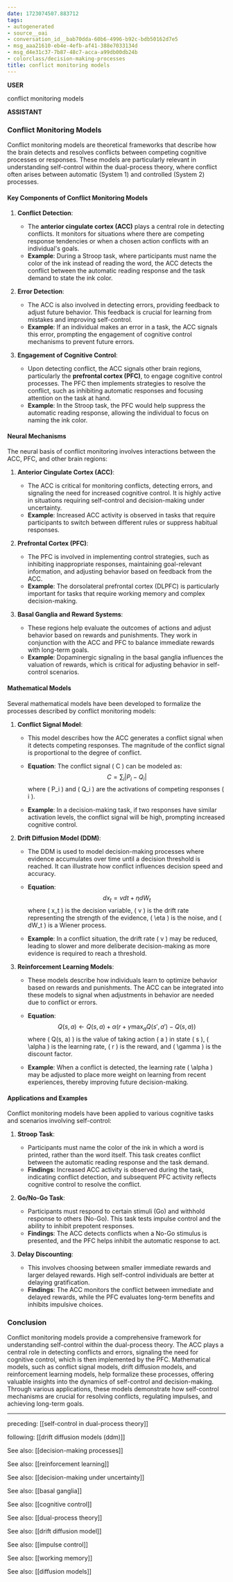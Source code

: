 ```yaml
---
date: 1723074507.883712
tags:
- autogenerated
- source__oai
- conversation_id__bab70dda-60b6-4996-b92c-bdb50162d7e5
- msg_aaa21610-eb4e-4efb-af41-388e7033134d
- msg_d4e31c37-7b87-48c7-acca-a99db00db24b
- colorclass/decision-making-processes
title: conflict monitoring models
---
```


**USER**

conflict monitoring models


**ASSISTANT**

### Conflict Monitoring Models

Conflict monitoring models are theoretical frameworks that describe how the brain detects and resolves conflicts between competing cognitive processes or responses. These models are particularly relevant in understanding self-control within the dual-process theory, where conflict often arises between automatic (System 1) and controlled (System 2) processes.

#### Key Components of Conflict Monitoring Models

1. **Conflict Detection**:
   - The **anterior cingulate cortex (ACC)** plays a central role in detecting conflicts. It monitors for situations where there are competing response tendencies or when a chosen action conflicts with an individual's goals.
   - **Example**: During a Stroop task, where participants must name the color of the ink instead of reading the word, the ACC detects the conflict between the automatic reading response and the task demand to state the ink color.

2. **Error Detection**:
   - The ACC is also involved in detecting errors, providing feedback to adjust future behavior. This feedback is crucial for learning from mistakes and improving self-control.
   - **Example**: If an individual makes an error in a task, the ACC signals this error, prompting the engagement of cognitive control mechanisms to prevent future errors.

3. **Engagement of Cognitive Control**:
   - Upon detecting conflict, the ACC signals other brain regions, particularly the **prefrontal cortex (PFC)**, to engage cognitive control processes. The PFC then implements strategies to resolve the conflict, such as inhibiting automatic responses and focusing attention on the task at hand.
   - **Example**: In the Stroop task, the PFC would help suppress the automatic reading response, allowing the individual to focus on naming the ink color.

#### Neural Mechanisms

The neural basis of conflict monitoring involves interactions between the ACC, PFC, and other brain regions:

1. **Anterior Cingulate Cortex (ACC)**:
   - The ACC is critical for monitoring conflicts, detecting errors, and signaling the need for increased cognitive control. It is highly active in situations requiring self-control and decision-making under uncertainty.
   - **Example**: Increased ACC activity is observed in tasks that require participants to switch between different rules or suppress habitual responses.

2. **Prefrontal Cortex (PFC)**:
   - The PFC is involved in implementing control strategies, such as inhibiting inappropriate responses, maintaining goal-relevant information, and adjusting behavior based on feedback from the ACC.
   - **Example**: The dorsolateral prefrontal cortex (DLPFC) is particularly important for tasks that require working memory and complex decision-making.

3. **Basal Ganglia and Reward Systems**:
   - These regions help evaluate the outcomes of actions and adjust behavior based on rewards and punishments. They work in conjunction with the ACC and PFC to balance immediate rewards with long-term goals.
   - **Example**: Dopaminergic signaling in the basal ganglia influences the valuation of rewards, which is critical for adjusting behavior in self-control scenarios.

#### Mathematical Models

Several mathematical models have been developed to formalize the processes described by conflict monitoring models:

1. **Conflict Signal Model**:
   - This model describes how the ACC generates a conflict signal when it detects competing responses. The magnitude of the conflict signal is proportional to the degree of conflict.
   - **Equation**: The conflict signal \( C \) can be modeled as:
     $$ C = \sum_i | P_i - Q_i | $$
     where \( P_i \) and \( Q_i \) are the activations of competing responses \( i \).

   - **Example**: In a decision-making task, if two responses have similar activation levels, the conflict signal will be high, prompting increased cognitive control.

2. **Drift Diffusion Model (DDM)**:
   - The DDM is used to model decision-making processes where evidence accumulates over time until a decision threshold is reached. It can illustrate how conflict influences decision speed and accuracy.
   - **Equation**:
     $$ dx_t = v dt + \eta dW_t $$
     where \( x_t \) is the decision variable, \( v \) is the drift rate representing the strength of the evidence, \( \eta \) is the noise, and \( dW_t \) is a Wiener process.

   - **Example**: In a conflict situation, the drift rate \( v \) may be reduced, leading to slower and more deliberate decision-making as more evidence is required to reach a threshold.

3. **Reinforcement Learning Models**:
   - These models describe how individuals learn to optimize behavior based on rewards and punishments. The ACC can be integrated into these models to signal when adjustments in behavior are needed due to conflict or errors.
   - **Equation**:
     $$ Q(s, a) \leftarrow Q(s, a) + \alpha \left( r + \gamma \max_a Q(s', a') - Q(s, a) \right) $$
     where \( Q(s, a) \) is the value of taking action \( a \) in state \( s \), \( \alpha \) is the learning rate, \( r \) is the reward, and \( \gamma \) is the discount factor.

   - **Example**: When a conflict is detected, the learning rate \( \alpha \) may be adjusted to place more weight on learning from recent experiences, thereby improving future decision-making.

#### Applications and Examples

Conflict monitoring models have been applied to various cognitive tasks and scenarios involving self-control:

1. **Stroop Task**:
   - Participants must name the color of the ink in which a word is printed, rather than the word itself. This task creates conflict between the automatic reading response and the task demand.
   - **Findings**: Increased ACC activity is observed during the task, indicating conflict detection, and subsequent PFC activity reflects cognitive control to resolve the conflict.

2. **Go/No-Go Task**:
   - Participants must respond to certain stimuli (Go) and withhold response to others (No-Go). This task tests impulse control and the ability to inhibit prepotent responses.
   - **Findings**: The ACC detects conflicts when a No-Go stimulus is presented, and the PFC helps inhibit the automatic response to act.

3. **Delay Discounting**:
   - This involves choosing between smaller immediate rewards and larger delayed rewards. High self-control individuals are better at delaying gratification.
   - **Findings**: The ACC monitors the conflict between immediate and delayed rewards, while the PFC evaluates long-term benefits and inhibits impulsive choices.

### Conclusion

Conflict monitoring models provide a comprehensive framework for understanding self-control within the dual-process theory. The ACC plays a central role in detecting conflicts and errors, signaling the need for cognitive control, which is then implemented by the PFC. Mathematical models, such as conflict signal models, drift diffusion models, and reinforcement learning models, help formalize these processes, offering valuable insights into the dynamics of self-control and decision-making. Through various applications, these models demonstrate how self-control mechanisms are crucial for resolving conflicts, regulating impulses, and achieving long-term goals.


---

preceding: [[self-control in dual-process theory]]  


following: [[drift diffusion models (ddm)]]

See also: [[decision-making processes]]


See also: [[reinforcement learning]]


See also: [[decision-making under uncertainty]]


See also: [[basal ganglia]]


See also: [[cognitive control]]


See also: [[dual-process theory]]


See also: [[drift diffusion model]]


See also: [[impulse control]]


See also: [[working memory]]


See also: [[diffusion models]]